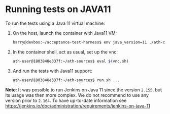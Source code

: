 # Running tests on JAVA11

To run the tests using a Java 11 virtual machine:

1. On the host, launch the container with Java11 VM:

   ```bash
   harry@devbox:~/acceptance-test-harness$ env java_version=11 ./ath-container.sh
   ```

1. In the container shell, act as usual, set up the vnc:

   ```bash
   ath-user@1803848e337f:~/ath-sources$ eval $(vnc.sh)
   ```

1. And run the tests with Java11 support:
   ```bash
   ath-user@1803848e337f:~/ath-sources$ run.sh ...
   ```

**Note**: It was possible to run Jenkins on Java 11 since the version `2.155`, but its usage was then more complex. We do not recommend to use any version prior to `2.164`.
To have up-to-date information see https://jenkins.io/doc/administration/requirements/jenkins-on-java-11
